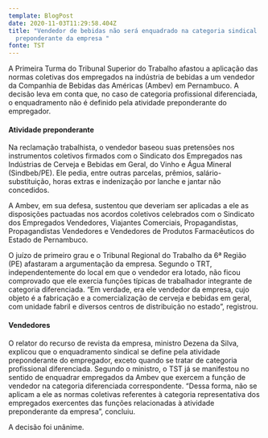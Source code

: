 ```yaml
---
template: BlogPost
date: 2020-11-03T11:29:58.404Z
title: "Vendedor de bebidas não será enquadrado na categoria sindical
  preponderante da empresa "
fonte: TST
---
```

A Primeira Turma do Tribunal Superior do Trabalho afastou a aplicação das normas coletivas dos empregados na indústria de bebidas a um vendedor da Companhia de Bebidas das Américas (Ambev) em Pernambuco. A decisão leva em conta que, no caso de categoria profissional diferenciada, o enquadramento não é definido pela atividade preponderante do empregador.

#### Atividade preponderante

Na reclamação trabalhista, o vendedor baseou suas pretensões nos instrumentos coletivos firmados com o Sindicato dos Empregados nas Indústrias de Cerveja e Bebidas em Geral, do Vinho e Água Mineral (Sindbeb/PE). Ele pedia, entre outras parcelas, prêmios, salário-substituição, horas extras e indenização por lanche e jantar não concedidos.

A Ambev, em sua defesa, sustentou que deveriam ser aplicadas a ele as disposições pactuadas nos acordos coletivos celebrados com o Sindicato dos Empregados Vendedores, Viajantes Comerciais, Propagandistas, Propagandistas Vendedores e Vendedores de Produtos Farmacêuticos do Estado de Pernambuco.

O juízo de primeiro grau e o Tribunal Regional do Trabalho da 6ª Região (PE) afastaram a argumentação da empresa. Segundo o TRT, independentemente do local em que o vendedor era lotado, não ficou comprovado que ele exercia funções típicas de trabalhador integrante de categoria diferenciada. “Em verdade, era ele vendedor da empresa, cujo objeto é a fabricação e a comercialização de cerveja e bebidas em geral, com unidade fabril e diversos centros de distribuição no estado”, registrou.

#### Vendedores

O relator do recurso de revista da empresa, ministro Dezena da Silva, explicou que o enquadramento sindical se define pela atividade preponderante do empregador, exceto quando se tratar de categoria profissional diferenciada. Segundo o ministro, o TST já se manifestou no sentido de enquadrar empregados da Ambev que exercem a função de vendedor na categoria diferenciada correspondente. “Dessa forma, não se aplicam a ele as normas coletivas referentes à categoria representativa dos empregados exercentes das funções relacionadas à atividade preponderante da empresa”, concluiu.

A decisão foi unânime.
